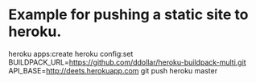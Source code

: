 # Example for pushing a static site to heroku.

heroku apps:create
heroku config:set BUILDPACK_URL=https://github.com/ddollar/heroku-buildpack-multi.git API_BASE=http://deets.herokuapp.com
git push heroku master

